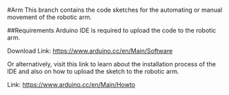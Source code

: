 #Arm
This branch contains the code sketches for the automating or manual movement of the robotic arm.

##Requirements
Arduino IDE is required to upload the code to the robotic arm.

Download Link: https://www.arduino.cc/en/Main/Software

Or alternatively, visit this link to learn about the installation process of the IDE and also on how to upload the sketch to the robotic arm.

Link: https://www.arduino.cc/en/Main/Howto
